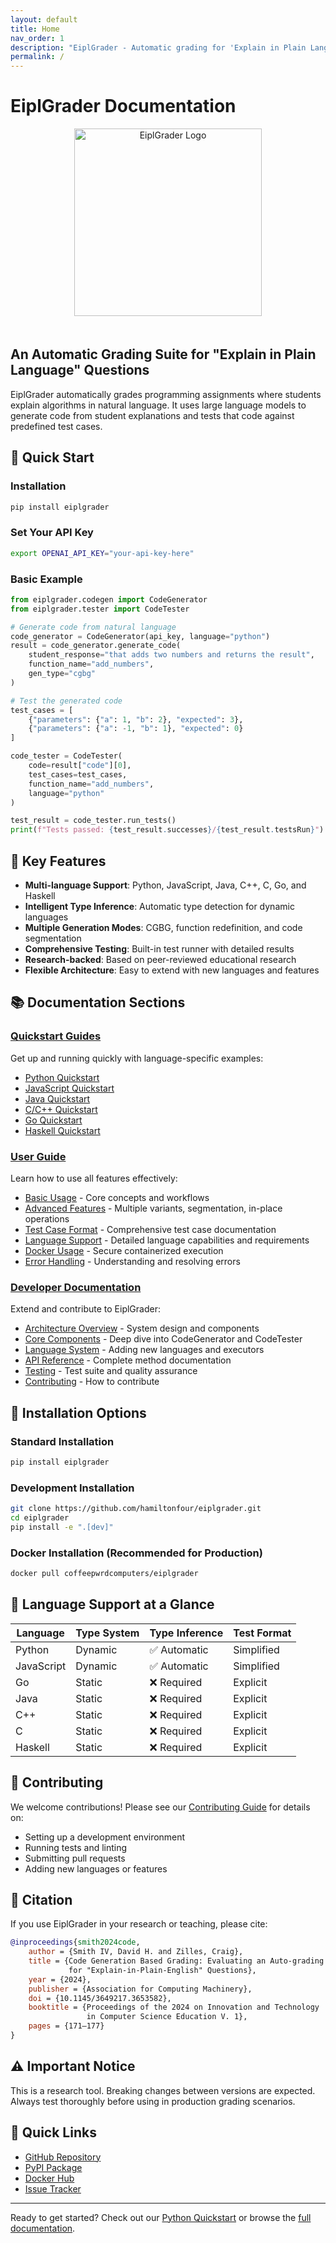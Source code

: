```yaml
---
layout: default
title: Home
nav_order: 1
description: "EiplGrader - Automatic grading for 'Explain in Plain Language' questions"
permalink: /
---
```


# EiplGrader Documentation

<div align="center">
    <img src="/assets/images/eiplgrader.png" alt="EiplGrader Logo" style="width: 300px; margin-bottom: 20px;">
</div>

## An Automatic Grading Suite for "Explain in Plain Language" Questions

EiplGrader automatically grades programming assignments where students explain algorithms in natural language. It uses large language models to generate code from student explanations and tests that code against predefined test cases.

## 🚀 Quick Start

### Installation

```bash
pip install eiplgrader
```

### Set Your API Key

```bash
export OPENAI_API_KEY="your-api-key-here"
```

### Basic Example

```python
from eiplgrader.codegen import CodeGenerator
from eiplgrader.tester import CodeTester

# Generate code from natural language
code_generator = CodeGenerator(api_key, language="python")
result = code_generator.generate_code(
    student_response="that adds two numbers and returns the result",
    function_name="add_numbers",
    gen_type="cgbg"
)

# Test the generated code
test_cases = [
    {"parameters": {"a": 1, "b": 2}, "expected": 3},
    {"parameters": {"a": -1, "b": 1}, "expected": 0}
]

code_tester = CodeTester(
    code=result["code"][0],
    test_cases=test_cases,
    function_name="add_numbers",
    language="python"
)

test_result = code_tester.run_tests()
print(f"Tests passed: {test_result.successes}/{test_result.testsRun}")
```

## 🎯 Key Features

- **Multi-language Support**: Python, JavaScript, Java, C++, C, Go, and Haskell
- **Intelligent Type Inference**: Automatic type detection for dynamic languages
- **Multiple Generation Modes**: CGBG, function redefinition, and code segmentation
- **Comprehensive Testing**: Built-in test runner with detailed results
- **Research-backed**: Based on peer-reviewed educational research
- **Flexible Architecture**: Easy to extend with new languages and features

## 📚 Documentation Sections

### [Quickstart Guides](quickstart/)
Get up and running quickly with language-specific examples:
- [Python Quickstart](quickstart/python.md)
- [JavaScript Quickstart](quickstart/javascript.md)
- [Java Quickstart](quickstart/java.md)
- [C/C++ Quickstart](quickstart/c-cpp.md)
- [Go Quickstart](quickstart/go.md)
- [Haskell Quickstart](quickstart/haskell.md)

### [User Guide](guide/)
Learn how to use all features effectively:
- [Basic Usage](guide/basic-usage.md) - Core concepts and workflows
- [Advanced Features](guide/advanced-features.md) - Multiple variants, segmentation, in-place operations
- [Test Case Format](guide/test-cases.md) - Comprehensive test case documentation
- [Language Support](guide/languages.md) - Detailed language capabilities and requirements
- [Docker Usage](guide/docker.md) - Secure containerized execution
- [Error Handling](guide/errors.md) - Understanding and resolving errors

### [Developer Documentation](developer/)
Extend and contribute to EiplGrader:
- [Architecture Overview](developer/architecture.md) - System design and components
- [Core Components](developer/components/) - Deep dive into CodeGenerator and CodeTester
- [Language System](developer/languages/) - Adding new languages and executors
- [API Reference](developer/api/) - Complete method documentation
- [Testing](developer/testing.md) - Test suite and quality assurance
- [Contributing](developer/contributing.md) - How to contribute


## 🔧 Installation Options

### Standard Installation
```bash
pip install eiplgrader
```

### Development Installation
```bash
git clone https://github.com/hamiltonfour/eiplgrader.git
cd eiplgrader
pip install -e ".[dev]"
```

### Docker Installation (Recommended for Production)
```bash
docker pull coffeepwrdcomputers/eiplgrader
```

## 🌟 Language Support at a Glance

| Language | Type System | Type Inference | Test Format |
|----------|-------------|----------------|-------------|
| Python | Dynamic | ✅ Automatic | Simplified |
| JavaScript | Dynamic | ✅ Automatic | Simplified |
| Go | Static | ❌ Required | Explicit |
| Java | Static | ❌ Required | Explicit |
| C++ | Static | ❌ Required | Explicit |
| C | Static | ❌ Required | Explicit |
| Haskell | Static | ❌ Required | Explicit |

## 🤝 Contributing

We welcome contributions! Please see our [Contributing Guide](developer/contributing.md) for details on:
- Setting up a development environment
- Running tests and linting
- Submitting pull requests
- Adding new languages or features

## 📖 Citation

If you use EiplGrader in your research or teaching, please cite:

```bibtex
@inproceedings{smith2024code,
    author = {Smith IV, David H. and Zilles, Craig},
    title = {Code Generation Based Grading: Evaluating an Auto-grading Mechanism 
             for "Explain-in-Plain-English" Questions},
    year = {2024},
    publisher = {Association for Computing Machinery},
    doi = {10.1145/3649217.3653582},
    booktitle = {Proceedings of the 2024 on Innovation and Technology 
                 in Computer Science Education V. 1},
    pages = {171–177}
}
```

## ⚠️ Important Notice

This is a research tool. Breaking changes between versions are expected. Always test thoroughly before using in production grading scenarios.

## 🔗 Quick Links

- [GitHub Repository](https://github.com/hamiltonfour/eiplgrader)
- [PyPI Package](https://pypi.org/project/eiplgrader/)
- [Docker Hub](https://hub.docker.com/r/coffeepwrdcomputers/eiplgrader)
- [Issue Tracker](https://github.com/hamiltonfour/eiplgrader/issues)

---

Ready to get started? Check out our [Python Quickstart](quickstart/python.md) or browse the [full documentation](guide/basic-usage.md).

